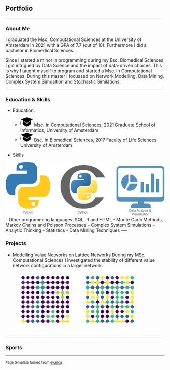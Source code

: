 ## Portfolio

---

### About Me

I graduated the Msc. Computational Sciences at the University of Amsterdam in 2021 with a GPA of 7.7 (out of 10). Furthermore I did a bachelor in Biomedical Sciences. 

Since I started a minor in programming during my Bsc. Biomedical Sciences I got intrigued by Data Science and the impact of data-driven choices. This is why I taught myself to program and started a Msc. in Computational Sciences. During this master I focussed on Network Modelling, Data Mining, Complex System Simualtion and Stochastic Similations. 

<!-- <img src="images/dummy_thumbnail.jpg?raw=true"/> -->
---

### Education & Skills
- Education:
  - <img src="images/203-2031760_png-file-svg-pink-education-icon-png.png" width="40" height="28"/> Msc. in Computational Sciences, 2021 
    Graduate School of Informatics, University of Amsterdam
  - <img src="images/203-2031760_png-file-svg-pink-education-icon-png.png" width="40" height="28"/> Bsc. in Biomedical Sciences, 2017
    Faculty of Life Sciences University of Amsterdam
 
- Skills 
<img src="images/newfig-2.png" width="600" height="170"/>
    - Other programming languages: SQL, R and HTML
    - Monte Carlo Methods, Markov Chains and Poisson Processes
    - Complex System Simulations
    - Analytic Thinking
    - Statistics
    - Data Mining Techniques
---

### Projects

- Modelling Value Networks on Lattice Networks
During my MSc. Computational Sciences I investigated the stability of different value network configurations in a larger network.
<img src="images/Global.gif" width="200" height="200"/> <img src="images/Local.gif" width="200" height="200"/>
<!-- <img src="https://media.giphy.com/media/vFKqnCdLPNOKc/giphy.gif" width="40" height="40" />  -->

---

### Sports

---
<p style="font-size:11px">Page template forked from <a href="https://github.com/evanca/quick-portfolio">evanca</a></p>
<!-- Remove above link if you don't want to attibute -->
